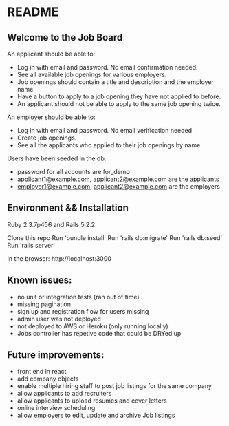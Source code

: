 # README

## Welcome to the Job Board

An applicant should be able to:
* Log in with email and password. No email confirmation needed.
* See all available job openings for various employers.
* Job openings should contain a title and description and the employer name.
* Have a button to apply to a job opening they have not applied to before.
* An applicant should not be able to apply to the same job opening twice.

An employer should be able to:
* Log in with email and password. No email verification needed
* Create job openings.
* See all the applicants who applied to their job openings by name.

Users have been seeded in the db:
* password for all accounts are for_demo
* applicant1@example.com, applicant2@example.com are the applicants
* employer1@example.com, applicant2@example.com are the employers

## Environment && Installation
Ruby 2.3.7p456 and Rails 5.2.2

Clone this repo
Run 'bundle install'
Run 'rails db:migrate'
Run 'rails db:seed'
Run 'rails server'

In the browser:
http://localhost:3000

## Known issues:
* no unit or integration tests (ran out of time)
* missing pagination
* sign up and registration flow for users missing
* admin user was not deployed
* not deployed to AWS or Heroku (only running locally)
* Jobs controller has repetive code that could be DRYed up

## Future improvements:
* front end in react
* add company objects
* enable multiple hiring staff to post job listings for the same company
* allow applicants to add recruiters
* allow applicants to upload resumes and cover letters
* online interview scheduling
* allow employers to edit, update and archive Job listings